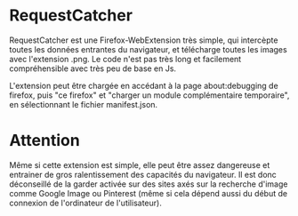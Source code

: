 # RequestCatcher

RequestCatcher est une Firefox-WebExtension très simple, qui intercèpte toutes les données entrantes du navigateur, et télécharge toutes les images avec l'extension .png. Le code n'est pas très long et facilement compréhensible avec très peu de base en Js.

L'extension peut être chargée en accédant à la page about:debugging de firefox, puis "ce firefox" et "charger un module complémentaire temporaire", en sélectionnant le fichier manifest.json. 

# Attention

Même si cette extension est simple, elle peut être assez dangereuse et entrainer de gros ralentissement des capacités du navigateur. Il est donc déconseillé de la garder activée sur des sites axés sur la recherche d'image comme Google Image ou Pinterest (même si cela dépend aussi du début de connexion de l'ordinateur de l'utilisateur).
